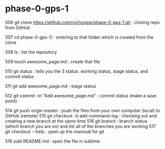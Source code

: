 # phase-0-gps-1
506  git clone https://github.com/yichongw/phase-0-gps-1.git : cloning repo from GitHub

  507  cd phase-0-gps-1/ : entering to that folder which is created from the clone

  508  ls : list the repository

  509  touch awesome_page.md : create that file

  510  git status : tells you the 3 status: working status, stage status, and commit status

  511  git add awesome_page.md : stage status

  512  git commit -m "Add awesome_page.md" : commit status (make a save point)

  514  git push origin master : push the files from your own computer (local) to GitHub (remote)
  515  git checkout -b add-command-log : checking out and creating a new branch at the same time
  516  git branch : branch status (which branch you are on) and list all of the branches you are working
  517  git checkout --help : open up the mannual for git

  519  subl README.md : open the file in sublime